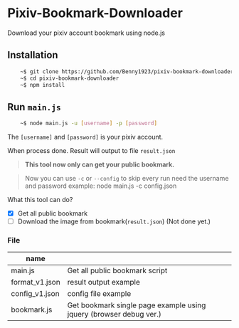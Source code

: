 # Pixiv-Bookmark-Downloader

Download your pixiv account bookmark using node.js

## Installation

```sh
    ~$ git clone https://github.com/Benny1923/pixiv-bookmark-downloader.git
    ~$ cd pixiv-bookmark-downloader
    ~$ npm install
```

## Run `main.js`

```sh
    ~$ node main.js -u [username] -p [password]
```

The `[username]` and `[password]` is your pixiv account.

When process done. Result will output to file `result.json`

>**This tool now only can get your public bookmark.**

>Now you can use `-c` or `--config` to skip every run need the username and password
>example: node main.js -c config.json

What this tool can do?
- [x] Get all public bookmark
- [ ] Download the image from bookmark(`result.json`) (Not done yet.)

### File
| name ||
|---|---|
| main.js | Get all public bookmark script |
| format_v1.json | result output example |
| config_v1.json | config file example |
| bookmark.js | Get bookmark single page example using jquery (browser debug ver.) |

